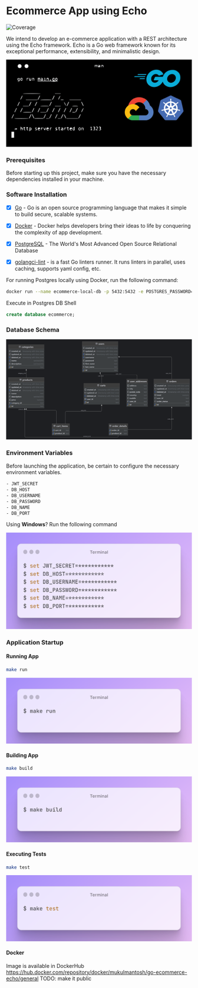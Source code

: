 # Ecommerce App using Echo
![Coverage](https://img.shields.io/badge/Coverage-0.0%25-red)

We intend to develop an e-commerce application with a REST
architecture using the Echo framework. Echo is a Go web framework
known for its exceptional performance, extensibility, and
minimalistic design.

![terminal](./misc/background.png)




### Prerequisites

Before starting up this project, make sure you have the necessary dependencies installed in your machine.

### Software Installation

- [x] [Go](https://go.dev/) - Go is an open source programming language that makes it simple to build secure, scalable systems.

- [x] [Docker](https://www.docker.com/) - Docker helps developers bring their ideas to life by conquering the complexity of app development.

- [x] [PostgreSQL](https://www.postgresql.org/) - The World's Most Advanced Open Source Relational Database

- [x] [golangci-lint](https://golangci-lint.run/) - is a fast Go linters runner. It runs linters in parallel, uses caching, supports yaml config, etc.  


For running Postgres locally using Docker, run the following command: 

```bash
docker run --name ecommerce-local-db -p 5432:5432 -e POSTGRES_PASSWORD=******** -d postgres
```

Execute in Postgres DB Shell

```sql
create database ecommerce;
```
### Database Schema
![db_schema](./misc/ecommerce-db-design.png)


### Environment Variables

Before launching the application, be certain to configure the necessary environment variables.

```
- JWT_SECRET
- DB_HOST
- DB_USERNAME
- DB_PASSWORD
- DB_NAME
- DB_PORT
```
Using **Windows**? Run the following command

![windows-env](./misc/windows-env.png)


### Application Startup

#### Running App

```bash
make run
```
![run-app](./misc/run-app.png)

#### Building App

```bash
make build
```
![build-app](./misc/build-app.png)


#### Executing Tests

```bash
make test
```
![test-app](./misc/test-app.png)

#### Docker

Image is available in DockerHub https://hub.docker.com/repository/docker/mukulmantosh/go-ecommerce-echo/general
TODO: make it public

